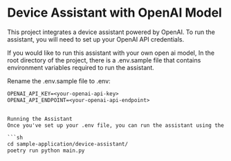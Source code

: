 # Device Assistant with OpenAI Model

This project integrates a device assistant powered by OpenAI. To run the assistant, you will need to set up your OpenAI API credentials.

If you would like to run this assistant with your own open ai model, In the root directory of the project, there is a .env.sample file that contains environment variables required to run the assistant.

Rename the .env.sample file to .env:

```txt
OPENAI_API_KEY=<your-openai-api-key>
OPENAI_API_ENDPOINT=<your-openai-api-endpoint>


Running the Assistant
Once you've set up your .env file, you can run the assistant using the following command:

```sh
cd sample-application/device-assistant/
poetry run python main.py